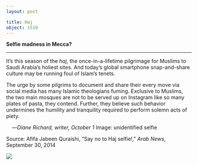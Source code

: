 ```yaml
---
layout: post

title: Haj
object: 1510
---
```

**Selfie madness in Mecca?**

****

It’s this season of the *haj*, the once-in-a-lifetime pilgrimage for Muslims to Saudi Arabia’s holiest sites. And today’s global smartphone snap-and-share culture may be running foul of Islam’s tenets. 

The urge by some pilgrims to document and share their every move via social media has many Islamic theologians fuming. Exclusive to Muslims, the two main mosques are not to be served up on Instagram like so many plates of pasta, they contend. Further, they believe such behavior undermines the humility and tranquility required to perform solemn acts of piety.

    —*Diane Richard, writer, October 1*
 Image: unidentified selfie

Source: Afifa Jabeen Quraishi, “Say no to Haj selfie!,” *Arab News*, September 30, 2014

![]({{siteurl.base}}/images/14-10-1_62.85_HajjEDIT-1.jpeg)
